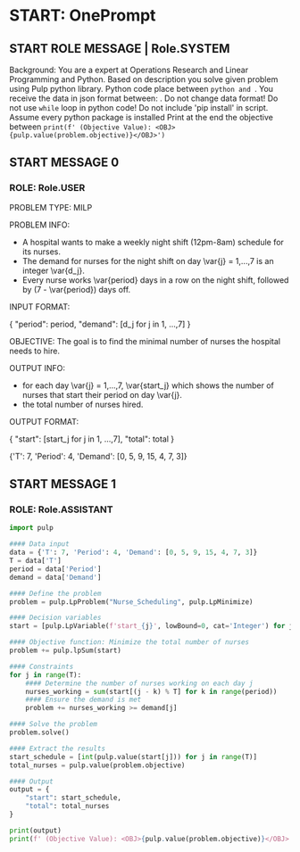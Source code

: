 # START: OnePrompt 
## START ROLE MESSAGE | Role.SYSTEM 
Background: You are a expert at Operations Research and Linear Programming and Python. Based on description you solve given problem using Pulp python library. Python code place between ```python and ```. You receive the data in json format between: <DATA></DATA>. Do not change data format! Do not use `while` loop in python code! Do not include 'pip install' in script. Assume every python package is installed Print at the end the objective between <OBJ></OBJ> `print(f' (Objective Value): <OBJ>{pulp.value(problem.objective)}</OBJ>')`  
## START MESSAGE 0 
### ROLE: Role.USER
<DESCRIPTION>
PROBLEM TYPE: MILP

PROBLEM INFO: 
- A hospital wants to make a weekly night shift (12pm-8am) schedule for its nurses. 
- The demand for nurses for the night shift on day \var{j} = 1,...,7 is an integer \var{d_j}. 
- Every nurse works \var{period} days in a row on the night shift, followed by (7 - \var{period}) days off.


INPUT FORMAT: 

{
    "period": period,
    "demand": [d_j for j in 1, ...,7]
}

OBJECTIVE: The goal is to find the minimal number of nurses the hospital needs to hire. 

OUTPUT INFO: 

- for each day \var{j} = 1,...,7, \var{start_j} which shows the number of nurses that start their period on day \var{j}.
- the total number of nurses hired.

OUTPUT FORMAT:

{
    "start": [start_j for j in 1, ...,7],
    "total": total
}


</DESCRIPTION>
<DATA>
{'T': 7, 'Period': 4, 'Demand': [0, 5, 9, 15, 4, 7, 3]}</DATA>


## START MESSAGE 1 
### ROLE: Role.ASSISTANT
```python
import pulp

#### Data input
data = {'T': 7, 'Period': 4, 'Demand': [0, 5, 9, 15, 4, 7, 3]}
T = data['T']
period = data['Period']
demand = data['Demand']

#### Define the problem
problem = pulp.LpProblem("Nurse_Scheduling", pulp.LpMinimize)

#### Decision variables
start = [pulp.LpVariable(f'start_{j}', lowBound=0, cat='Integer') for j in range(T)]

#### Objective function: Minimize the total number of nurses
problem += pulp.lpSum(start)

#### Constraints
for j in range(T):
    #### Determine the number of nurses working on each day j
    nurses_working = sum(start[(j - k) % T] for k in range(period))
    #### Ensure the demand is met
    problem += nurses_working >= demand[j]

#### Solve the problem
problem.solve()

#### Extract the results
start_schedule = [int(pulp.value(start[j])) for j in range(T)]
total_nurses = pulp.value(problem.objective)

#### Output
output = {
    "start": start_schedule,
    "total": total_nurses
}

print(output)
print(f' (Objective Value): <OBJ>{pulp.value(problem.objective)}</OBJ>')
```


